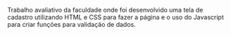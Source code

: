 Trabalho avaliativo da faculdade onde foi desenvolvido uma tela de cadastro utilizando HTML e CSS para fazer a página e o uso do Javascript para criar funções para validação de dados.
